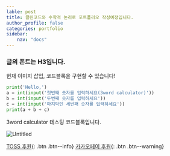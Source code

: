 ```yaml
---
lable: post
title: 클린코드와 수학적 논리로 포트폴리오 작성예정입니다.
author_profile: false
categories: portfolio
sidebar:
    nav: "docs"
---
```


### 글의 폰트는 H3입니다.

현재 이미지 삽입, 코드블록을 구현할 수 있습니다!

```python
print('Hello,')
a = int(input('첫번째 숫자를 입력하세요(3word calculator)'))
b = int(input('두번째 숫자를 입력하세요'))
c = int(input('마지막인 세번째 숫자를 입력하세요'))
print(a + b + c)
```

3word calculator 테스팅 코드블록입니다.

![Untitled](https://user-images.githubusercontent.com/96931603/150001194-21a02bc7-5b87-4482-ad4d-9aa5e6f2fad9.jpg)


[TOSS 후원](https://toss.me/xenco){: .btn .btn--info} [카카오페이 후원](https://qr.kakaopay.com/FUkkd3RsA){: .btn .btn--warning}

